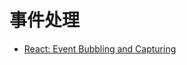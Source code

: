 # 事件处理

- [React: Event Bubbling and Capturing](https://www.robinwieruch.de/react-event-bubbling-capturing/)
